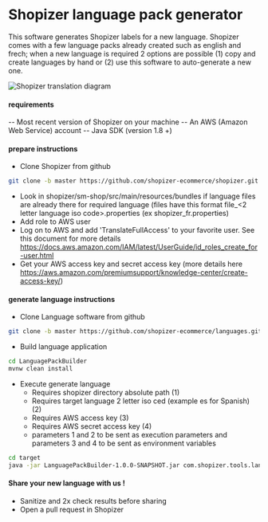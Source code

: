 # Shopizer language pack generator

This software generates Shopizer labels for a new language. Shopizer comes with a few language packs already created such as english and frech; when a new language is required 2 options are possible (1) copy and create languages by hand or (2) use this software to auto-generate a new one.

![Shopizer translation diagram](/images/documentation/translate.jpg "Shopizer translation software")

#### requirements

  -- Most recent version of Shopizer on your machine
  -- An AWS (Amazon Web Service) account
  -- Java SDK (version 1.8 +)
  
#### prepare instructions  

- Clone Shopizer from github
```sh
git clone -b master https://github.com/shopizer-ecommerce/shopizer.git
```

 - Look in shopizer/sm-shop/src/main/resources/bundles if language files are already there for required language (files have this format file_<2 letter language iso code>.properties (ex shopizer_fr.properties)
 - Add role to AWS user
 - Log on to AWS and add 'TranslateFullAccess' to your favorite user. See this document for more details https://docs.aws.amazon.com/IAM/latest/UserGuide/id_roles_create_for-user.html
 - Get your AWS access key and secret access key (more details here https://aws.amazon.com/premiumsupport/knowledge-center/create-access-key/)
 
#### generate language instructions 
  - Clone Language software from github
```sh 
git clone -b master https://github.com/shopizer-ecommerce/languages.git
```
  - Build language application

```sh
cd LanguagePackBuilder
mvnw clean install
```

  - Execute generate language
    - Requires shopizer directory absolute path (1)
    - Requires target language 2 letter iso ced (example es for Spanish) (2)
    - Requires AWS access key (3)
    - Requires AWS secret access key (4)
    - parameters 1 and 2 to be sent as execution parameters and parameters 3 and 4 to be sent as environment variables

```sh
cd target
java -jar LanguagePackBuilder-1.0.0-SNAPSHOT.jar com.shopizer.tools.language.LanguagePackBuilder path language -DAWS_ACCESS_KEY_ID=abd...xyz -DAWS_SECRET_ACCESS_KEY=xyz...123
```
#### Share your new language with us !

  - Sanitize and 2x check results before sharing
  - Open a pull request in Shopizer